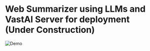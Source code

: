 # Web Summarizer using LLMs and VastAI Server for deployment (Under Construction)
![Demo](assets/demo.gif)